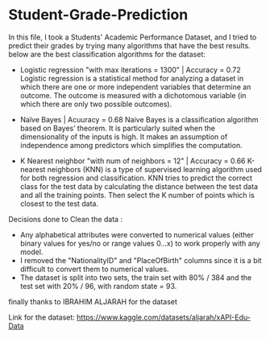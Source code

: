 # Student-Grade-Prediction
 In this file, I took a Students' Academic Performance Dataset, and I tried to predict their grades by trying many algorithms that have the best results.
 below are the best classification algorithms for the dataset:
 
  - Logistic regression "with max iterations = 1300" | Accuracy = 0.72
      Logistic regression is a statistical method for analyzing a dataset in which there are one or more independent variables that determine an outcome. The outcome is measured with a dichotomous variable (in which there are only two possible outcomes).

  - Naïve Bayes | Acuuracy = 0.68
      Naive Bayes is a classification algorithm based on Bayes’ theorem. It is particularly suited when the dimensionality of the inputs is high. It makes an assumption of independence among predictors which  simplifies the computation.

  - K Nearest neighbor "with num of neighbors = 12" | Accuracy = 0.66
        K-nearest neighbors (KNN) is a type of supervised learning algorithm used for both regression and classification. KNN tries to predict the correct class for the test data by calculating the distance between the test data and all the training points. Then select the K number of points which is closest to the test data.

Decisions done to Clean the data :
   - Any alphabetical attributes were converted to numerical values (either binary values for yes/no or range values 0…x) to work properly with any model.
   - I removed the "NationalityID" and "PlaceOfBirth" columns since it is a bit difficult to convert them to numerical values.
   - The dataset is split into two sets, the train set with 80% / 384 and the test set with 20% / 96, with random state = 93.

finally thanks to IBRAHIM ALJARAH for the dataset

Link for the dataset: https://www.kaggle.com/datasets/aljarah/xAPI-Edu-Data
